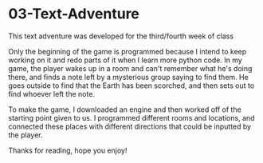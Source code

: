 # 03-Text-Adventure
This text adventure was developed for the third/fourth week of class

Only the beginning of the game is programmed because I intend to keep working on it and redo parts of it when I learn more python code.  In my game, the player wakes up in a room and can't remember what he's doing there, and finds a note left by a mysterious group saying to find them.  He goes outside to find that the Earth has been scorched, and then sets out to find whoever left the note.

To make the game, I downloaded an engine and then worked off of the starting point given to us.  I programmed different rooms and locations, and connected these places with different directions that could be inputted by the player.

Thanks for reading, hope you enjoy!
